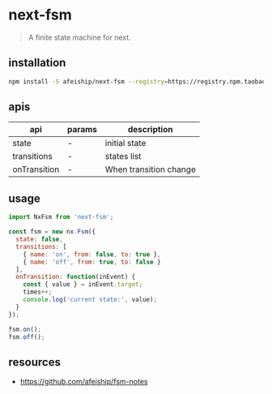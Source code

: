 # next-fsm
> A  finite state machine for next.

## installation
```bash
npm install -S afeiship/next-fsm --registry=https://registry.npm.taobao.org
```

## apis
| api          | params | description            |
| ------------ | ------ | ---------------------- |
| state        | -      | initial state          |
| transitions  | -      | states list            |
| onTransition | -      | When transition change |

## usage
```js
import NxFsm from 'next-fsm';

const fsm = new nx.Fsm({
  state: false,
  transitions: [
    { name: 'on', from: false, to: true },
    { name: 'off', from: true, to: false }
  ],
  onTransition: function(inEvent) {
    const { value } = inEvent.target;
    times++;
    console.log('current state:', value);
  }
});

fsm.on();
fsm.off();
```

## resources
- https://github.com/afeiship/fsm-notes
